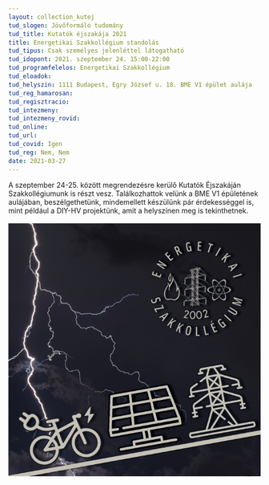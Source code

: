 ```yaml
---
layout: collection_kutej
tud_slogen: Jövőformáló tudomány
tud_title: Kutatók éjszakája 2021
title: Energetikai Szakkollégium standolás
tud_tipus: Csak személyes jelenléttel látogatható
tud_idopont: 2021. szeptember 24. 15:00-22:00
tud_programfelelos: Energetikai Szakkollégium
tud_eloadok:
tud_helyszin: 1111 Budapest, Egry József u. 18. BME V1 épület aulája
tud_reg_hamarosan:
tud_regisztracio:
tud_intezmeny: 
tud_intezmeny_rovid:
tud_online:
tud_url:
tud_covid: Igen
tud_reg: Nem, Nem
date: 2021-03-27
---
```


A szeptember 24-25. között megrendezésre kerülő Kutatók Éjszakáján Szakkollégiumunk is részt vesz. Találkozhattok velünk a BME V1 épületének aulájában, beszélgethetünk, mindemellett készülünk pár érdekességgel is, mint például a DIY-HV projektünk, amit a helyszínen meg is tekinthetnek.
<br><br>
<img src="images/eszk_kutej.png" max-width="500" class="center"> 

